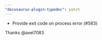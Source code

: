 ```yaml
---
"docusaurus-plugin-typedoc": patch
---
```


- Provide exit code on process error (#583)

Thanks @axel7083
